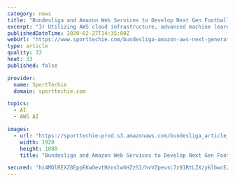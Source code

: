 ```yaml
---
category: news
title: "Bundesliga and Amazon Web Services to Develop Next Gen Football Viewing Experience"
excerpt: "3) Utilizing AWS cloud infrastructure, advanced machine learning (ML) and artificial intelligence technologies to deliver the right information to fans anytime, anywhere, on any device. Over the second half of the 2019-20 Bundesliga season and beyond, AWS will deliver insights for every Bundesliga match across mobile, television and web—and ..."
publishedDateTime: 2020-02-27T14:35:00Z
webUrl: "https://www.sporttechie.com/bundesliga-amazon-aws-next-generation-football"
type: article
quality: 33
heat: 33
published: false

provider:
  name: SportTechie
  domain: sporttechie.com

topics:
  - AI
  - AWS AI

images:
  - url: "https://sporttechie-prod.s3.amazonaws.com/bundesliga_article_2_.jpg"
    width: 1920
    height: 1080
    title: "Bundesliga and Amazon Web Services to Develop Next Gen Football Viewing Experience"

secured: "hi4MDlREXZ8EppEKwOevtHzoslwhHZzS1/hvVZpevsL7z91RtLZX/yklbwcEz0GkPIVo9f3khAUk1fvdnXmjMrU+/g/BNSf5u94xdtLFJytO0IVmODwWQGBuHmhWRaPJ3xqUikiIkcg0m1UhBbTlQcu98vmT6z+bdYXTFsqfY6bsdIg2YapdhkUOv8hSNsUYeeWD4p7IfRPMnxsR27XHwh7oBcb1A7pd2WE6feOVZGrGQzYBqVPbZZD8hiMQpGaI/OLLRmOWGzJOkOVY11q5HP9d5AAZDC4cn1ZClDlDzu6TYyZFQOunE4/LHQ5QIgTD1jGC2f+XWiO7+NVIvjLvYhBB+08N6REuxIKEib6nkzGO6RW6fBRQlL8yT8HiyQa0wzmnjBu4yulqiPtW3akVenO6R+yWrMnhdcHmuyu/HpZ8poNFYvxs3a61nB3hDklE7uKru1XnKDpQReyL1hOh5tsvXfnkheR5ziRVCWp/tqg=;jUIKz7uWFFeDrWBw5trfCQ=="
---
```


